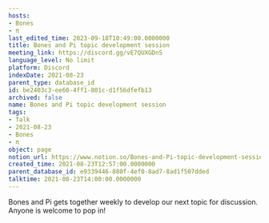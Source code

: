 ```yaml
---
hosts:
- Bones
- π
last_edited_time: 2023-09-18T10:49:00.0000000
title: Bones and Pi topic development session
meeting_link: https://discord.gg/vE7QUXGDnS
language_level: No limit
platform: Discord
indexDate: 2021-08-23
parent_type: database_id
id: be2403c3-ee60-4ff1-801c-d1f56dfefb13
archived: false
name: Bones and Pi topic development session
tags:
- Talk
- 2021-08-23
- Bones
- π
object: page
notion_url: https://www.notion.so/Bones-and-Pi-topic-development-session-be2403c3ee604ff1801cd1f56dfefb13
created_time: 2021-08-23T12:57:00.0000000
parent_database_id: e9339446-880f-4ef0-8ad7-8ad1f507dded
talktime: 2021-08-23T14:00:00.0000000
---
```


Bones and Pi gets together weekly to develop our next topic for discussion.
Anyone is welcome to pop in!










